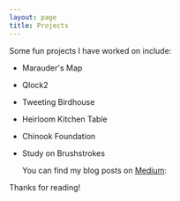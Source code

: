 ```yaml
---
layout: page
title: Projects
---
```



  Some fun projects I have worked on include:

* Marauder's Map 
* Qlock2 
* Tweeting Birdhouse
* Heirloom Kitchen Table
* Chinook Foundation
* Study on Brushstrokes

  You can find my blog posts on [Medium](https://medium.com/@eugeneyi):

Thanks for reading!
